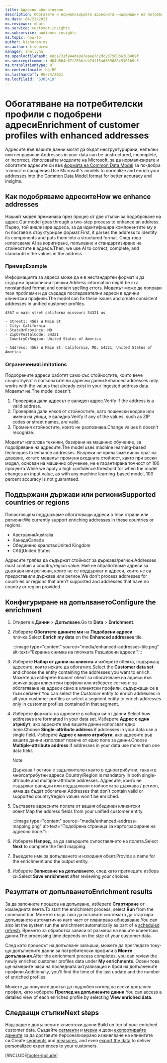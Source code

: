 ```yaml
---
title: Адресно обогатяване
description: Обогатете и нормализирайте адресната информация на потребителските профили с моделите на Microsoft.
ms.date: 04/21/2021
ms.reviewer: mhart
ms.service: customer-insights
ms.subservice: audience-insights
ms.topic: how-to
author: kishorem-ms
ms.author: kishorem
manager: shellyha
ms.openlocfilehash: e0ca731f944da9a7eaae7c2dc2d7568b6386089f
ms.sourcegitcommit: d84d664e67f263bfeb741154d309088c5101b9c3
ms.translationtype: HT
ms.contentlocale: bg-BG
ms.lasthandoff: 06/24/2021
ms.locfileid: "6305419"
---
```

# <a name="enrichment-of-customer-profiles-with-enhanced-addresses"></a><span data-ttu-id="87431-103">Обогатяване на потребителски профили с подобрени адреси</span><span class="sxs-lookup"><span data-stu-id="87431-103">Enrichment of customer profiles with enhanced addresses</span></span>

<span data-ttu-id="87431-104">Адресите във вашите данни могат да бъдат неструктурирани, непълни или неправилни.</span><span class="sxs-lookup"><span data-stu-id="87431-104">Addresses in your data can be unstructured, incomplete, or incorrect.</span></span> <span data-ttu-id="87431-105">Използвайте моделите на Microsoft, за да нормализирате и обогатите адресите си във [формата на Common Data Model](/common-data-model/schema/core/applicationcommon/address) за по-добра точност и прозрения.</span><span class="sxs-lookup"><span data-stu-id="87431-105">Use Microsoft's models to normalize and enrich your addresses into the [Common Data Model format](/common-data-model/schema/core/applicationcommon/address) for better accuracy and insights.</span></span>

## <a name="how-we-enhance-addresses"></a><span data-ttu-id="87431-106">Как подобряваме адресите</span><span class="sxs-lookup"><span data-stu-id="87431-106">How we enhance addresses</span></span>

<span data-ttu-id="87431-107">Нашият модел преминава през процес от две стъпки за подобряване на адрес.</span><span class="sxs-lookup"><span data-stu-id="87431-107">Our model goes through a two-step process to enhance an address.</span></span> <span data-ttu-id="87431-108">Първо, той анализира адреса, за да идентифицира компонентите му и ги поставя в структуриран формат.</span><span class="sxs-lookup"><span data-stu-id="87431-108">First, it parses the address to identify its components and puts them into a structured format.</span></span> <span data-ttu-id="87431-109">След това използваме AI за коригиране, попълване и стандартизиране на стойностите в адреса.</span><span class="sxs-lookup"><span data-stu-id="87431-109">Then, we use AI to correct, complete, and standardize the values in the address.</span></span>

### <a name="example"></a><span data-ttu-id="87431-110">Пример</span><span class="sxs-lookup"><span data-stu-id="87431-110">Example</span></span>

<span data-ttu-id="87431-111">Информацията за адреса може да е в нестандартен формат и да съдържа правописни грешки.</span><span class="sxs-lookup"><span data-stu-id="87431-111">Address information might be in a nonstandard format and contain spelling errors.</span></span> <span data-ttu-id="87431-112">Моделът може да поправи тези проблеми и да създаде последователни адреси в единни клиентски профили.</span><span class="sxs-lookup"><span data-stu-id="87431-112">The model can fix these issues and create consistent addresses in unified customer profiles.</span></span>

```Input
4567 w main stret californa missouri 54321 us
```

```Output
- Street1: 4567 W Main St
- City: California
- StateOrProvince: MO
- ZipOrPostalCode: 54321
- CountryOrRegion: United States of America

- Address: 4567 W Main St, California, MO, 54321, United States of America
```

### <a name="limitations"></a><span data-ttu-id="87431-113">Ограничения</span><span class="sxs-lookup"><span data-stu-id="87431-113">Limitations</span></span>

<span data-ttu-id="87431-114">Подобрените адреси работят само със стойностите, които вече съществуват в погълнатите ви адресни данни.</span><span class="sxs-lookup"><span data-stu-id="87431-114">Enhanced addresses only works with the values that already exist in your ingested address data.</span></span> <span data-ttu-id="87431-115">Моделът не:</span><span class="sxs-lookup"><span data-stu-id="87431-115">The model doesn't:</span></span> 

1. <span data-ttu-id="87431-116">Проверява дали адресът е валиден адрес.</span><span class="sxs-lookup"><span data-stu-id="87431-116">Verify if the address is a valid address.</span></span>
2. <span data-ttu-id="87431-117">Проверява дали някоя от стойностите, като пощенски кодове или имена на улици, е валидна.</span><span class="sxs-lookup"><span data-stu-id="87431-117">Verify if any of the values, such as ZIP codes or street names, are valid.</span></span>
3. <span data-ttu-id="87431-118">Променя стойностите, които не разпознава.</span><span class="sxs-lookup"><span data-stu-id="87431-118">Change values it doesn't recognize.</span></span>

<span data-ttu-id="87431-119">Моделът използва техники, базирани на машинно обучение, за подобряване на адресите.</span><span class="sxs-lookup"><span data-stu-id="87431-119">The model uses machine learning-based techniques to enhance addresses.</span></span> <span data-ttu-id="87431-120">Въпреки че прилагаме висок праг на доверие, когато моделът променя входната стойност, както при всеки модел, основан на машинно обучение, не е гарантирана точност от 100 процента.</span><span class="sxs-lookup"><span data-stu-id="87431-120">While we apply a high confidence threshold for when the model changes an input value, as with any machine learning-based model, 100 percent accuracy is not guaranteed.</span></span>

## <a name="supported-countries-or-regions"></a><span data-ttu-id="87431-121">Поддържани държави или региони</span><span class="sxs-lookup"><span data-stu-id="87431-121">Supported countries or regions</span></span>

<span data-ttu-id="87431-122">Понастоящем поддържаме обогатяващи адреси в тези страни или региони:</span><span class="sxs-lookup"><span data-stu-id="87431-122">We currently support enriching addresses in these countries or regions:</span></span> 

- <span data-ttu-id="87431-123">Австралия</span><span class="sxs-lookup"><span data-stu-id="87431-123">Australia</span></span>
- <span data-ttu-id="87431-124">Канада</span><span class="sxs-lookup"><span data-stu-id="87431-124">Canada</span></span>
- <span data-ttu-id="87431-125">Обединено кралство</span><span class="sxs-lookup"><span data-stu-id="87431-125">United Kingdom</span></span>
- <span data-ttu-id="87431-126">САЩ</span><span class="sxs-lookup"><span data-stu-id="87431-126">United States</span></span>

<span data-ttu-id="87431-127">Адресите трябва да съдържат стойност за държава/регион.</span><span class="sxs-lookup"><span data-stu-id="87431-127">Addresses must contain a country/region value.</span></span> <span data-ttu-id="87431-128">Ние не обработваме адреси за държави или региони, които не се поддържат и адреси, които не са предоставили държава или регион.</span><span class="sxs-lookup"><span data-stu-id="87431-128">We don't process addresses for countries or regions that aren't supported and addresses that have no country or region provided.</span></span>

## <a name="configure-the-enrichment"></a><span data-ttu-id="87431-129">Конфигуриране на допълването</span><span class="sxs-lookup"><span data-stu-id="87431-129">Configure the enrichment</span></span>

1. <span data-ttu-id="87431-130">Отидете в **Данни** > **Допълване**.</span><span class="sxs-lookup"><span data-stu-id="87431-130">Go to **Data** > **Enrichment**.</span></span>

1. <span data-ttu-id="87431-131">Изберете **Обогатете данните ми** на **Подобрени адреси** плочка.</span><span class="sxs-lookup"><span data-stu-id="87431-131">Select **Enrich my data** on the **Enhanced addresses** tile.</span></span>

   :::image type="content" source="media/enhanced-addresses-tile.png" alt-text="Екранна снимка на плочката Разширени адреси.":::

1. <span data-ttu-id="87431-133">Изберете **Набор от данни на клиента** и изберете обекта, съдържащ адресите, които искате да обогатите.</span><span class="sxs-lookup"><span data-stu-id="87431-133">Select the **Customer data set** and choose the entity containing the addresses you want to enrich.</span></span> <span data-ttu-id="87431-134">Можете да изберете *Клиент* обект за обогатяване на адреси във всички ваши клиентски профили или изберете сегмент за обогатяване на адреси само в клиентски профили, съдържащи се в този сегмент.</span><span class="sxs-lookup"><span data-stu-id="87431-134">You can select the *Customer* entity to enrich addresses in all your customer profiles or select a segment entity to enrich addresses only in customer profiles contained in that segment.</span></span>

1. <span data-ttu-id="87431-135">Изберете формата на адресите в набора ви от данни.</span><span class="sxs-lookup"><span data-stu-id="87431-135">Select how addresses are formatted in your data set.</span></span> <span data-ttu-id="87431-136">Изберете **Адрес с един атрибут**, ако адресите във вашите данни използват едно поле.</span><span class="sxs-lookup"><span data-stu-id="87431-136">Choose **Single-attribute address** if addresses in your data use a single field.</span></span> <span data-ttu-id="87431-137">Изберете **Адрес с много атрибути**, ако адресите във вашите данни използват повече от едно поле за данни.</span><span class="sxs-lookup"><span data-stu-id="87431-137">Choose **Multiple-attribute address** if addresses in your data use more than one data field.</span></span>

   > [!NOTE]
   > <span data-ttu-id="87431-138">Държава / регион е задължителен както в едноатрибутни, така и в многоатрибутни адреси.</span><span class="sxs-lookup"><span data-stu-id="87431-138">Country/Region is mandatory in both single-attribute and multiple-attribute addresses.</span></span> <span data-ttu-id="87431-139">Адресите, които не съдържат валидни или поддържани стойности за държава / регион, няма да бъдат обогатени.</span><span class="sxs-lookup"><span data-stu-id="87431-139">Addresses that don't contain valid or supported country/region values won't be enriched.</span></span>

1.  <span data-ttu-id="87431-140">Съставете адресните полета от вашия обединен клиентски обект.</span><span class="sxs-lookup"><span data-stu-id="87431-140">Map the address fields from your unified customer entity.</span></span>

    :::image type="content" source="media/enhanced-address-mapping.png" alt-text="Подобрена страница за картографиране на адресно поле.":::

1. <span data-ttu-id="87431-142">Изберете **Напред**, за да завършите съпоставянето на полета.</span><span class="sxs-lookup"><span data-stu-id="87431-142">Select **Next** to complete the field mapping.</span></span>

1. <span data-ttu-id="87431-143">Въведете име за допълването и изходния обект.</span><span class="sxs-lookup"><span data-stu-id="87431-143">Provide a name for the enrichment and the output entity.</span></span>

1. <span data-ttu-id="87431-144">Изберете **Записване на допълването**, след като прегледате избора си.</span><span class="sxs-lookup"><span data-stu-id="87431-144">Select **Save enrichment** after reviewing your choices.</span></span>

## <a name="enrichment-results"></a><span data-ttu-id="87431-145">Резултати от допълването</span><span class="sxs-lookup"><span data-stu-id="87431-145">Enrichment results</span></span>

<span data-ttu-id="87431-146">За да започнете процеса на допълване, изберете **Стартиране** от командната лента.</span><span class="sxs-lookup"><span data-stu-id="87431-146">To start the enrichment process, select **Run** from the command bar.</span></span> <span data-ttu-id="87431-147">Можете също така да оставите системата да стартира допълването автоматично като част от [планирано обновяване](system.md#schedule-tab).</span><span class="sxs-lookup"><span data-stu-id="87431-147">You can also let the system run the enrichment automatically as part of a [scheduled refresh](system.md#schedule-tab).</span></span> <span data-ttu-id="87431-148">Времето за обработка зависи от размера на вашите клиентски данни.</span><span class="sxs-lookup"><span data-stu-id="87431-148">The processing time depends on the size of your customer data.</span></span>

<span data-ttu-id="87431-149">След като процесът на допълване завърши, можете да прегледате току-що допълнените данни за потребителски профили в **Моите допълвания**.</span><span class="sxs-lookup"><span data-stu-id="87431-149">After the enrichment process completes, you can review the newly enriched customer profiles data under **My enrichments**.</span></span> <span data-ttu-id="87431-150">Освен това ще намерите часа на последната актуализация и броя на допълнените профили.</span><span class="sxs-lookup"><span data-stu-id="87431-150">Additionally, you'll find the time of the last update and the number of enriched profiles.</span></span>

<span data-ttu-id="87431-151">Можете да получите достъп до подробен изглед на всеки допълнен профил, като изберете **Преглед на допълнените данни**.</span><span class="sxs-lookup"><span data-stu-id="87431-151">You can access a detailed view of each enriched profile by selecting **View enriched data**.</span></span>

## <a name="next-steps"></a><span data-ttu-id="87431-152">Следващи стъпки</span><span class="sxs-lookup"><span data-stu-id="87431-152">Next steps</span></span>

<span data-ttu-id="87431-153">Надградете допълнените клиентски данни.</span><span class="sxs-lookup"><span data-stu-id="87431-153">Build on top of your enriched customer data.</span></span> <span data-ttu-id="87431-154">Създайте [сегменти](segments.md) и [мерки](measures.md) и дори [експортирайте данните](export-destinations.md) за да доставите персонализирано изживяване на клиентите си.</span><span class="sxs-lookup"><span data-stu-id="87431-154">Create [segments](segments.md) and [measures](measures.md), and even [export the data](export-destinations.md) to deliver personalized experiences to your customers.</span></span>

[!INCLUDE[footer-include](../includes/footer-banner.md)]
